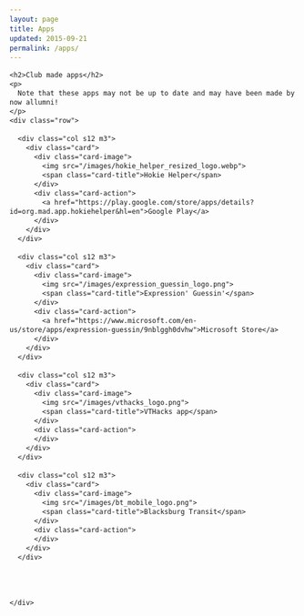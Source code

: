 ```yaml
---
layout: page
title: Apps
updated: 2015-09-21
permalink: /apps/
---
```


<div class="section">
  <div class="container">

    <h2>Club made apps</h2>
    <p>
      Note that these apps may not be up to date and may have been made by now allumni!
    </p>
    <div class="row">

      <div class="col s12 m3">
        <div class="card">
          <div class="card-image">
            <img src="/images/hokie_helper_resized_logo.webp">
            <span class="card-title">Hokie Helper</span>
          </div>
          <div class="card-action">
            <a href="https://play.google.com/store/apps/details?id=org.mad.app.hokiehelper&hl=en">Google Play</a>
          </div>
        </div>
      </div>

      <div class="col s12 m3">
        <div class="card">
          <div class="card-image">
            <img src="/images/expression_guessin_logo.png">
            <span class="card-title">Expression' Guessin'</span>
          </div>
          <div class="card-action">
            <a href="https://www.microsoft.com/en-us/store/apps/expression-guessin/9nblggh0dvhw">Microsoft Store</a>
          </div>
        </div>
      </div>

      <div class="col s12 m3">
        <div class="card">
          <div class="card-image">
            <img src="/images/vthacks_logo.png">
            <span class="card-title">VTHacks app</span>
          </div>
          <div class="card-action">
          </div>
        </div>
      </div>

      <div class="col s12 m3">
        <div class="card">
          <div class="card-image">
            <img src="/images/bt_mobile_logo.png">
            <span class="card-title">Blacksburg Transit</span>
          </div>
          <div class="card-action">
          </div>
        </div>
      </div>




    </div>

  </div>
</div>
